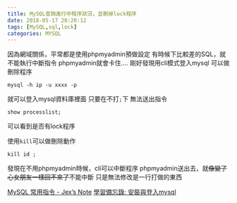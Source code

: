 ```yaml
---
title: MySQL查詢進行中程序狀況，並刪掉lock程序
date: 2018-05-17 20:20:12
tags: [MySQL,sql,lock]
categories: MYSQL
---
```



因為網域關係，平常都是使用phpmyadmin預做設定
有時候下比較差的SQL，就不能執行中斷指令
phpmyadmin就會卡住....
剛好發現用cli模式登入mysql
可以做刪除程序
<!--more-->

```
mysql -h ip -u xxxx -p
```
就可以登入mysql資料庫裡面
只要在不打`;`下
無法送出指令

```
show processlist;
```
可以看到是否有lock程序

使用`kill`可以做刪除動作
```
kill id ;
```

發現在不用phpmyadmin時候，cli可以中斷程序
phpmyadmin送出去，就~~像變了心女朋友一樣回不來了~~不能中斷
只是無法修改是一行打做的東西


[MySQL 常用指令 - Jex’s Note](http://blog.jex.tw/blog/2013/06/03/mysql-command/)
[學習備忘錄: 安裝與登入mysql](http://xiangyang17spc.blogspot.tw/2008/11/mysql.html)

